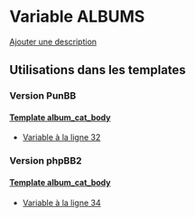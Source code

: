 # Variable ALBUMS
[Ajouter une description](https://fa-tvars.appspot.com/var/ALBUMS)

## Utilisations dans les templates

### Version PunBB

#### [Template album_cat_body](punbb/album_cat_body.md)
* [Variable &agrave; la ligne 32](../punbb/album_cat_body.tpl#L32)

### Version phpBB2

#### [Template album_cat_body](subsilver/album_cat_body.md)
* [Variable &agrave; la ligne 34](../subsilver/album_cat_body.tpl#L34)